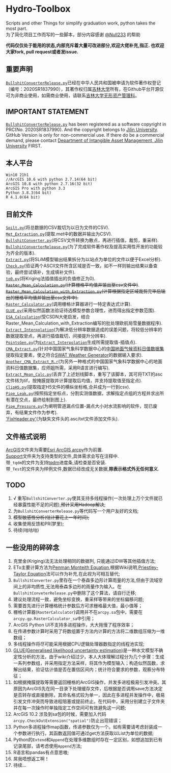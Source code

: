 # Hydro-Toolbox

[^_^]: # (For the girl who I missed and still miss now.)
[^_^]: # (Glad to see everything get well on you. Please carry it on, and be yourself.)
[^_^]: # (Sticking to the dream is a privilege, so jealious that you have that.)
[^_^]: # (Sadly but luckily end it before the gaps get beyond accross.)
[^_^]: # (All best wishes to you, HZC.)

Scripts and other Things for simplify graduation work, python takes the most part.  
为了简化项目工作而写的一些脚本，部分内容感谢 [@Null233](https://github.com/Null233) 的帮助  

**代码仅仅处于能用的状态,内部充斥着大量可改进部分,欢迎大佬补充,指正. 也欢迎大家fork, pull request或者发issue.**

## 重要声明
[`BullshitConverterRelease.py`](ArcGIS/BullshitConverterRelease.py)已经在中华人民共和国被申请为软件著作权登记（编号：2020SR1837990），其著作权归属[吉林大学](https://jlu.edu.cn)所有，在Github平台开源仅可为非商业使用，如需商业使用，请联系[吉林大学无形资产管理科](http://zchq.jlu.edu.cn/)。

## IMPORTANT STATEMENT

[`BullshitConverterRelease.py`](ArcGIS/BullshitConverterRelease.py) has been registered as a software copyright in PRC(No. 2020SR1837990). And the copyright belongs to [Jilin University](https://jlu.edu.cn). GitHub Version is only for non-commercial use. If there do be a commercial demand, please contact [Department of Intangible Asset Management, Jilin University](http://zchq.jlu.edu.cn/) FIRST.

## 本人平台
```
Win10 21h1
//ArcGIS 10.6 with python 2.7.14(64 bit)
ArcGIS 10.8 with python 2.7.16(32 bit)
ArcGIS Pro with python 3.3
Python 3.8.3(64 bit)
R 4.1.0(64 bit)
```
## 目前文件
[`Spilt.py`](Support/Split.py)(将总数据的CSV裁切为以日为文件的CSV).   
[`Met_Extraction.py`](Support/Met_Extraction.py)(提取.met中的数据并输出为CSV).  
[`BullshitConverter.py`](ArcGIS/BullshitConverter.py/)(将CSV文件转换为散点，再进行插值，裁剪，重采样).  
[`BullshitConverterRelease.py`](ArcGIS/BullshitConverterRelease.py)(为了完成软件著作权及提高实用性开发的功能较为齐全的版本).   
[`Extract.py`](Support/Extract.py)(将SLiM模型输出结果拆分为以站点为单位的文件以便于Excel分析).  
[`Check.py`](Support/Check.py)(验证两个ASCII文件所含区域是否一致，如不一样则输出结果以备查验，最终尝试填补，生成填补文件).   
[`to0.py`](Support/to0.py)(将Kriging法插值插出的负值修正为0).      
~~[`Raster_Mean_Calculation.py`](ArcGIS/Raster_Mean_Calculation.py)(计算栅格平均值并输出至csv文件中)~~.  
~~[`Raster_Mean_Calculation_with_Extraction.py`](ArcGIS/Raster_Mean_Calculation_with_Extraction.py)(计算根据指定区域裁剪完毕后输出的栅格平均值并输出至csv文件中).~~    
[`Raster_Calculator.py`](ArcGIS/Raster_Calculator.py)(调用栅格计算器进行一特定表达式计算).       
[`GLUE.py`](Support/GLUE.py)(采用似然函数法验证待选模型参数合理性，进而得出指定参数范围).  
[`ESA_Calculation`](ArcGIS/ESA_Calculation.py)(受CSDN大佬启发，结合Raster_Mean_Calculation_with_Extraction编写的批处理欧航局雪量数据程序).  
[`Extract_Interpolation`](ArcGIS/Extract_Interpolation.py)(为解决低分辨率数据造成的误差问题，将较低分辨率的数据提取至点，再进行插值裁切，间接提升分辨率).  
[`PointsGen.py`](ArcGIS/PointsGen.py)(为[`Extract_Interpolation`](ArcGIS/Extract_Interpolation.py)生成所需提取值-插值点).  
[`CMA_Extract.py`](Support/CMA_Exract.py)(针对中国国家气象科学数据中心的[中国地面气候资料日值数据集](http://data.cma.cn/data/cdcdetail/dataCode/SURF_CLI_CHN_MUL_DAY.html)提取指定要素，使之符合[SWAT Weather Generator](https://www.researchgate.net/publication/294535100_SWAT_Weather_Database)的数据输入要求).  
[`Another_CMA_Extract_R.r`](Support/Another_CMA_Extract_R.r)(为另外一种格式的中国国家气象科学数据中心的地面资料日值数据集，应师姐所需，采用R语言进行编写).   
[`Extract_Mean_Calc.py`](ArcGIS/Extract_Mean_Calc.py)(丢弃了上述划线脚本，重写了该脚本，其可将TXT的asc文件转为tif，按掩膜提取并计算提取后均值，并支持提取值至指定点).  
[`ClipH5.py`](Support/ClipH5.py)(提取指定H5文件的横纵坐标格,合并成为一行到csv).  
[`Pipe_Leak.py`](Support/Pipe_Leak.py)(按照指定坐标点，分割实测值数据，求解指定点组的方程并求出所有潜在交点，最终绘制到图上).  
[`Pipe_Pressure.py`](Support/Pipe_Pressure.py)(为阐明管道漏点位置-漏点大小对水流影响的软件，现已废弃，有结果文件作为参考).  
['FixHeader.py'](Support/FixHeader.py)(为缺失文件头的.asc/txt文件添加文件头).  
## 文件格式说明
[ArcGIS](ArcGIS/)文件夹为需要[Esri ArcGIS arcpy](https://www.esri.com/arcgis-blog/products/arcgis-desktop/uncategorized/whats-new-in-arcmap-10-6/)作为前置.  
[Support](Support/)文件夹为支持类型的文件,具体需求会写在注释中.  
带`_tqdm`的文件为支持[tqdm](https://github.com/tqdm/tqdm)进度条,请检查是否安装.  
带`_Test`的文件夹为样例文件,数据已经改成无关数据,**除表示格式外无任何意义**.  

## TODO
1. √ 重写`BullshitConverter.py`使其支持多线程操作(一次处理上万个文件就已经暴露性能不足的问题),~~预计采用Hadoop解决~~;
2. 为`BullshitConverterRelease.py`等代码写一个用户友好的文档;
3. ~~模型敏感性分析(估计要花上一年时间);~~
4. 收集使用反馈和PR(梦里);
5. 待续(咕咕咕)

##  一些没用的碎碎念
1.  克里金(Kriging)法无法处理相同的数据列, 只能通过IDW等其他插值方法;  
2.  ETo主要计算方法为[Penman Monteith Equation](https://en.wikipedia.org/wiki/Penman%E2%80%93Monteith_equation),根据Wiki说明,[Priestley-Taylor Equation](https://en.wikipedia.org/wiki/Penman%E2%80%93Monteith_equation)法可以作为补充,在此视为可相互替代;  
3.  `BullshitConverter.py`里存在一个泰森多边形计算雨量的方法,但由于流域空间上的非均质性,无法用泰森多边形的雨量作为输入。在`BullshitConveterRelease.py`中删除了这个算法，请自行迁移;  
4.  建议处理流程一致，避免坐标变换，重采样等带来的坐标偏移问题;
5.  需要首先进行计算栅格统计参数后方可求栅格最大值，最小值等；
6.  栅格计算器(`RasterCalculator`)调用并不在`arcpy.sa`包中，需要在`arcpy.gp.RasterCalculator_sa`中引用；
7.  ArcGIS Python UI不支持多进程操作，大大拖慢了程序效率；
8.  在传递参数计算时采用了将数组置于方法内计算的方法将二维数组压缩为一维数组；
9.  多线程操作将尽可能采用根据CPU逻辑处理器数指定的线程池实现;
10. [GLUE(Generalised likelihood uncertainty estimation)](https://en.wikipedia.org/wiki/Generalised_likelihood_uncertainty_estimation)是一种水文模型不确定性分析的方法，由于wiki介绍过少，本人大体理解过程分为几个步骤：生成一系列参数组，并采用指定方法采样，将其作为模型输入；构造似然函数，求解出结果，验证估计值是否在置信区间内；统计符合要求的参数，观察分布特征；
11. 如根据掩膜提取等需要返回栅格的ArcGIS操作，并发多进程极易引发冲突。其原因为ArcGIS先在同一目录下处理缓存文件，后根据是否调用save方法决定是否转存或直接删除，其命名格式较为单一，因此在多进程并发操作中，极易引发文件冲突而导致进程阻塞或提前终止。在代码中，采用分别建立子文件夹并在每一次操作时单独指定工作空间可有效避免这一问题;
12. ArcGIS 10.2 涉及到sa包的时候，需要加入代码`arcpy.CheckOutExtension("spatial")`防止出现错误；
13. Python多进程操作map函数，传递参数仅为一个。如有需要请考虑封装成一个参数进行执行。其函数返回值可通过get方法获取以List为单位的数据;
14. Python的`Extend`和`Append`在处理多维数组时存在一定区别，如想追加到已有记录尾部，请考虑使用`Append`方法;  
15. R语言和pandas有点意思嗷;
16. 屌我唔想返工啊！  
17. 待续...  